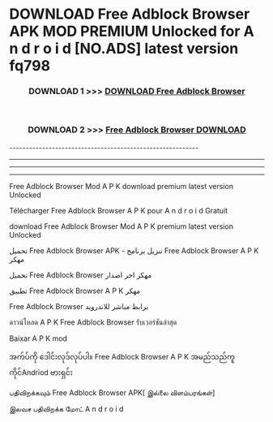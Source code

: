 # DOWNLOAD Free Adblock Browser  APK MOD PREMIUM Unlocked for A n d r o i d [NO.ADS] latest version fq798 



<div align="center">

<h3>DOWNLOAD 1 >>> <a href="https://getmod2.web.app/?judul=Free Adblock Browser ">DOWNLOAD Free Adblock Browser </a></h3><br>

<h3>DOWNLOAD 2 >>> <a href="https://getmod2.web.app/?judul=Free Adblock Browser ">Free Adblock Browser  DOWNLOAD </a></h3>

</div>
----------------------------------------------------------

----------------------------------------------------------

----------------------------------------------------------

----------------------------------------------------------

Free Adblock Browser  Mod A P K download premium latest version Unlocked

Télécharger Free Adblock Browser  A P K pour A n d r o i d Gratuit

download Free Adblock Browser  Mod A P K premium latest version Unlocked

تحميل Free Adblock Browser  APK - تنزيل برنامج Free Adblock Browser  A P K مهكر

تحميل Free Adblock Browser  مهكر اخر اصدار

تطبيق Free Adblock Browser  A P K مهكر

Free Adblock Browser  برابط مباشر للاندرويد

ดาวน์โหลด A P K Free Adblock Browser  รับเวอร์ชันล่าสุด

Baixar A P K mod

အက်ပ်ကို ဒေါင်းလုဒ်လုပ်ပါ။ Free Adblock Browser  A P K အမည်သည်ကူကိုင်Andriod ဗားရှင်း

பதிவிறக்கவும் Free Adblock Browser  APK[ இல்லை விளம்பரங்கள்] 
 
இலவச பதிவிறக்க மோட் A n d r o i d



